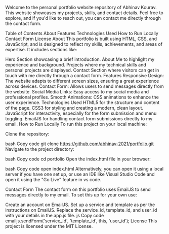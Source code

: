 Welcome to the personal portfolio website repository of Abhinav Kourav. This website showcases my projects, skills, and contact details. Feel free to explore, and if you'd like to reach out, you can contact me directly through the contact form.

Table of Contents
About
Features
Technologies Used
How to Run Locally
Contact Form
License
About
This portfolio is built using HTML, CSS, and JavaScript, and is designed to reflect my skills, achievements, and areas of expertise. It includes sections like:

Hero Section showcasing a brief introduction.
About Me to highlight my experience and background.
Projects where my technical skills and personal projects are displayed.
Contact Section where visitors can get in touch with me directly through a contact form.
Features
Responsive Design: The website adapts to different screen sizes, ensuring a great experience across devices.
Contact Form: Allows users to send messages directly from the website.
Social Media Links: Easy access to my social media and professional profiles.
Smooth Animations: CSS animations to enhance the user experience.
Technologies Used
HTML5 for the structure and content of the page.
CSS3 for styling and creating a modern, clean layout.
JavaScript for interactivity, especially for the form submission and menu toggling.
EmailJS for handling contact form submissions directly to my email.
How to Run Locally
To run this project on your local machine:

Clone the repository:

bash
Copy code
git clone https://github.com/abhinav-2021/portfolio.git
Navigate to the project directory:

bash
Copy code
cd portfolio
Open the index.html file in your browser:

bash
Copy code
open index.html
Alternatively, you can open it using a local server if you have one set up, or use an IDE like Visual Studio Code and open it using the "Go Live" feature in vs code.

Contact Form
The contact form on this portfolio uses EmailJS to send messages directly to my email. To set this up for your own use:

Create an account on EmailJS.
Set up a service and template as per the instructions on EmailJS.
Replace the service_id, template_id, and user_id with your details in the app.js file.
js
Copy code
emailjs.sendForm('service_id', 'template_id', this, 'user_id');
License
This project is licensed under the MIT License.
